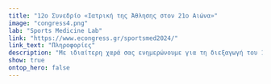 ```yaml
---
title: "12ο Συνεδρίο «Ιατρική της Άθλησης στον 21ο Αιώνα»"
image: "congress4.png"
lab: "Sports Medicine Lab"
link: "https://www.econgress.gr/sportsmed2024/"
link_text: "Πληροφορίες"
description: "Με ιδιαίτερη χαρά σας ενημερώνουμε για τη διεξαγωγή του 12ου Συνεδρίου «Ιατρική της Άθλησης στον 21ο Αιώνα»"
show: true
ontop_hero: false
---
```

